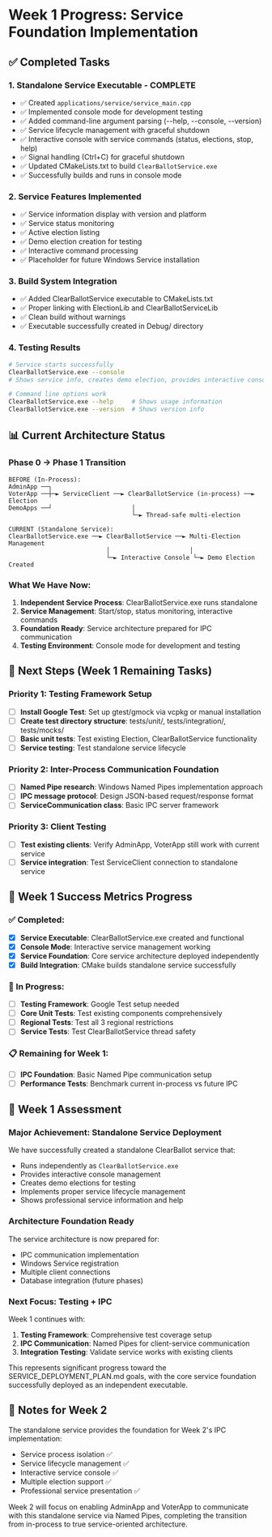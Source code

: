 # Week 1 Progress: Service Foundation Implementation

## ✅ **Completed Tasks**

### **1. Standalone Service Executable - COMPLETE**
- ✅ Created `applications/service/service_main.cpp`
- ✅ Implemented console mode for development testing
- ✅ Added command-line argument parsing (--help, --console, --version)
- ✅ Service lifecycle management with graceful shutdown
- ✅ Interactive console with service commands (status, elections, stop, help)
- ✅ Signal handling (Ctrl+C) for graceful shutdown
- ✅ Updated CMakeLists.txt to build `ClearBallotService.exe`
- ✅ Successfully builds and runs in console mode

### **2. Service Features Implemented**
- ✅ Service information display with version and platform
- ✅ Service status monitoring
- ✅ Active election listing
- ✅ Demo election creation for testing
- ✅ Interactive command processing
- ✅ Placeholder for future Windows Service installation

### **3. Build System Integration**
- ✅ Added ClearBallotService executable to CMakeLists.txt
- ✅ Proper linking with ElectionLib and ClearBallotServiceLib
- ✅ Clean build without warnings
- ✅ Executable successfully created in Debug/ directory

### **4. Testing Results**
```bash
# Service starts successfully
ClearBallotService.exe --console
# Shows service info, creates demo election, provides interactive console

# Command line options work
ClearBallotService.exe --help     # Shows usage information
ClearBallotService.exe --version  # Shows version info
```

## 📊 **Current Architecture Status**

### **Phase 0 → Phase 1 Transition**
```
BEFORE (In-Process):
AdminApp ──┐
VoterApp ──┼─► ServiceClient ──► ClearBallotService (in-process) ──► Election
DemoApps ──┘                      │
                                  └─► Thread-safe multi-election

CURRENT (Standalone Service):
ClearBallotService.exe ──► ClearBallotService ──► Multi-Election Management
                           │                      │
                           └─► Interactive Console └─► Demo Election Created
```

### **What We Have Now:**
1. **Independent Service Process**: ClearBallotService.exe runs standalone
2. **Service Management**: Start/stop, status monitoring, interactive commands
3. **Foundation Ready**: Service architecture prepared for IPC communication
4. **Testing Environment**: Console mode for development and testing

## 🚀 **Next Steps (Week 1 Remaining Tasks)**

### **Priority 1: Testing Framework Setup**
- [ ] **Install Google Test**: Set up gtest/gmock via vcpkg or manual installation
- [ ] **Create test directory structure**: tests/unit/, tests/integration/, tests/mocks/
- [ ] **Basic unit tests**: Test existing Election, ClearBallotService functionality
- [ ] **Service testing**: Test standalone service lifecycle

### **Priority 2: Inter-Process Communication Foundation**
- [ ] **Named Pipe research**: Windows Named Pipes implementation approach
- [ ] **IPC message protocol**: Design JSON-based request/response format
- [ ] **ServiceCommunication class**: Basic IPC server framework

### **Priority 3: Client Testing**
- [ ] **Test existing clients**: Verify AdminApp, VoterApp still work with current service
- [ ] **Service integration**: Test ServiceClient connection to standalone service

## 🎯 **Week 1 Success Metrics Progress**

### **✅ Completed:**
- [x] **Service Executable**: ClearBallotService.exe created and functional
- [x] **Console Mode**: Interactive service management working
- [x] **Service Foundation**: Core service architecture deployed independently
- [x] **Build Integration**: CMake builds standalone service successfully

### **🔄 In Progress:**
- [ ] **Testing Framework**: Google Test setup needed
- [ ] **Core Unit Tests**: Test existing components comprehensively
- [ ] **Regional Tests**: Test all 3 regional restrictions
- [ ] **Service Tests**: Test ClearBallotService thread safety

### **📋 Remaining for Week 1:**
- [ ] **IPC Foundation**: Basic Named Pipe communication setup
- [ ] **Performance Tests**: Benchmark current in-process vs future IPC

## 🏁 **Week 1 Assessment**

### **Major Achievement: Standalone Service Deployment**
We have successfully created a standalone ClearBallot service that:
- Runs independently as `ClearBallotService.exe`
- Provides interactive console management
- Creates demo elections for testing
- Implements proper service lifecycle management
- Shows professional service information and help

### **Architecture Foundation Ready**
The service architecture is now prepared for:
- IPC communication implementation
- Windows Service registration
- Multiple client connections
- Database integration (future phases)

### **Next Focus: Testing + IPC**
Week 1 continues with:
1. **Testing Framework**: Comprehensive test coverage setup
2. **IPC Communication**: Named Pipes for client-service communication
3. **Integration Testing**: Validate service works with existing clients

This represents significant progress toward the SERVICE_DEPLOYMENT_PLAN.md goals, with the core service foundation successfully deployed as an independent executable.

## 📝 **Notes for Week 2**

The standalone service provides the foundation for Week 2's IPC implementation:
- Service process isolation ✅
- Service lifecycle management ✅  
- Interactive service console ✅
- Multiple election support ✅
- Professional service presentation ✅

Week 2 will focus on enabling AdminApp and VoterApp to communicate with this standalone service via Named Pipes, completing the transition from in-process to true service-oriented architecture.
